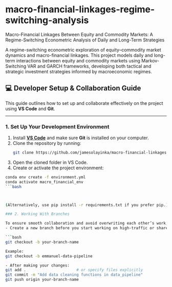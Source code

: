 # macro-financial-linkages-regime-switching-analysis
Macro-Financial Linkages Between Equity and Commodity Markets: A Regime-Switching Econometric Analysis of Daily and Long-Term Strategies

A regime-switching econometric exploration of equity–commodity market dynamics and macro-financial linkages.
This project models daily and long-term interactions between equity and commodity markets using Markov-Switching VAR and GARCH frameworks, developing both tactical and strategic investment strategies informed by macroeconomic regimes.

## 💻 Developer Setup & Collaboration Guide

This guide outlines how to set up and collaborate effectively on the project using **VS Code** and **Git**.

---

### 1. Set Up Your Development Environment

1. Install **[VS Code](https://code.visualstudio.com/)** and make sure **Git** is installed on your computer.  
2. Clone the repository by running:
   ```bash
   git clone https://github.com/jamesolayinka/macro-financial-linkages-regime-switching-analysis.git

3.	Open the cloned folder in VS Code.
4.	Create or activate the project environment:
   ```bash
   conda env create -f environment.yml
   conda activate macro_financial_env
   ```bash



(Alternatively, use pip install -r requirements.txt if you prefer pip.)

### 2. Working With Branches

To ensure smooth collaboration and avoid overwriting each other’s work, always use branches for major changes.
- Create a new branch before you start working on high-traffic or shared files:

```bash
git checkout -b your-branch-name

Example:
git checkout -b emmanuel-data-pipeline

- After making your changes:
git add .                      # or specify files explicitly
git commit -m "Add data cleaning functions in data_pipeline"
git push origin your-branch-name
